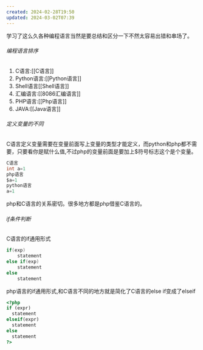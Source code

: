 ```yaml
---
created: 2024-02-28T19:50
updated: 2024-03-02T07:39
---
```

学习了这么久各种编程语言当然是要总结和区分一下不然太容易出错和串场了。

###### 编程语言排序
1. C语言:[[C语言]]
2. Python语言:[[Python语言]]
3. Shell语言[[Shell语言]]
4. 汇编语言:[[8086汇编语言]]
5. PHP语言:[[Php语言]]
6. JAVA:[[Java语言]]
###### 定义变量的不同
C语言定义变量需要在变量前面写上变量的类型才能定义，而python和php都不需要，只要看你是赋什么值,不过php的变量前面是要加上$符号标志这个是个变量。
```C
C语言
int a=1
php语言
$a=1
python语言
a=1
```
php和C语言的关系密切。很多地方都是php借鉴C语言的。

###### if条件判断
C语言的if通用形式
```C
if(exp)
	statement
else if(exp)
	statement
else
	statement
```
php语言的if通用形式,和C语言不同的地方就是简化了C语言的else if变成了elseif
```php
<?php
if (expr)
  statement
elseif(expr)
  statement
else 
  statement
?>
```
